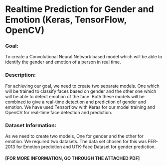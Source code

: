 # Realtime Prediction for Gender and Emotion (Keras, TensorFlow, OpenCV)
### Goal: 
To create a Convolutional Neural Network based model which will be able to identify the gender and emotion of a person in real time.

### Description: 
For achieving our goal, we need to create two separate models. One which will be trained to classify faces based on gender and the other one which will be able to detect emotion of the face. Both these models will be combined to give a real-time detection and prediction of gender and emotion. We have used Tensorflow with Keras for our model training and OpenCV for real-time face detection and prediction. 

### Dataset Information:
As we need to create two models, One for gender and the other for emotion. We required two datasets. The data set chosen for this was FER-2013 for Emotion prediction and UTK-Face Dataset for gender prediction.
  
 #### [FOR MORE INFORMATION, GO THROUGH THE ATTACHED PDF]
